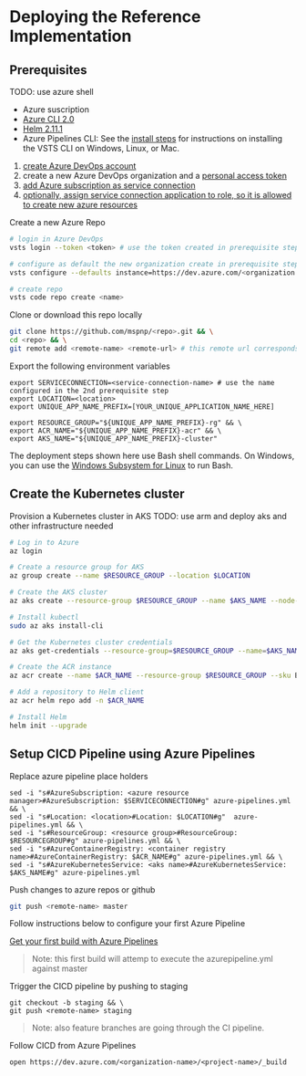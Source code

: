 # Deploying the Reference Implementation

## Prerequisites
TODO: use azure shell
- Azure suscription
- [Azure CLI 2.0](https://docs.microsoft.com/en-us/cli/azure/install-azure-cli)
- [Helm 2.11.1](#)
- Azure Pipelines CLI: See the [install steps](https://docs.microsoft.com/en-us/cli/vsts/install?view=vsts-cli-latest) for instructions on installing the VSTS CLI on Windows, Linux, or Mac.
1. [create Azure DevOps account](https://azure.microsoft.com/en-us/services/devops)
2. create a new Azure DevOps organization and a [personal access token](https://docs.microsoft.com/vsts/accounts/use-personal-access-tokens-to-authenticate)
2. [add Azure subscription as service connection](https://docs.microsoft.com/en-us/azure/devops/pipelines/library/connect-to-azure?view=vsts#create-an-azure-resource-manager-service-connection-with-an-existing-service-principal)
3. [optionally, assign service connection application to role, so it is allowed to create new azure resources](https://docs.microsoft.com/en-us/azure/azure-resource-manager/resource-group-create-service-principal-portal#assign-application-to-role)

Create a new Azure Repo

```bash
# login in Azure DevOps
vsts login --token <token> # use the token created in prerequisite step <number>th

# configure as default the new organization create in prerequisite step <number>th
vsts configure --defaults instance=https://dev.azure.com/<organization name>/

# create repo
vsts code repo create <name>
```

Clone or download this repo locally

```bash
git clone https://github.com/mspnp/<repo>.git && \
cd <repo> && \
git remote add <remote-name> <remote-url> # this remote url corresponds to the prerequisite step 4th
```
Export the following environment variables

```
export SERVICECONNECTION=<service-connection-name> # use the name configured in the 2nd prerequisite step
export LOCATION=<location>
export UNIQUE_APP_NAME_PREFIX=[YOUR_UNIQUE_APPLICATION_NAME_HERE]

export RESOURCE_GROUP="${UNIQUE_APP_NAME_PREFIX}-rg" && \
export ACR_NAME="${UNIQUE_APP_NAME_PREFIX}-acr" && \
export AKS_NAME="${UNIQUE_APP_NAME_PREFIX}-cluster"
```

The deployment steps shown here use Bash shell commands. On Windows, you can use the [Windows Subsystem for Linux](https://docs.microsoft.com/windows/wsl/about) to run Bash.

## Create the Kubernetes cluster

Provision a Kubernetes cluster in AKS
TODO: use arm and deploy aks and other infrastructure needed
```bash
# Log in to Azure
az login

# Create a resource group for AKS
az group create --name $RESOURCE_GROUP --location $LOCATION

# Create the AKS cluster
az aks create --resource-group $RESOURCE_GROUP --name $AKS_NAME --node-count 4 --enable-addons monitoring --generate-ssh-keys

# Install kubectl
sudo az aks install-cli

# Get the Kubernetes cluster credentials
az aks get-credentials --resource-group=$RESOURCE_GROUP --name=$AKS_NAME

# Create the ACR instance
az acr create --name $ACR_NAME --resource-group $RESOURCE_GROUP --sku Basic

# Add a repository to Helm client
az acr helm repo add -n $ACR_NAME

# Install Helm
helm init --upgrade
```

## Setup CICD Pipeline using Azure Pipelines

Replace azure pipeline place holders

```
sed -i "s#AzureSubscription: <azure resource manager>#AzureSubscription: $SERVICECONNECTION#g" azure-pipelines.yml && \
sed -i "s#Location: <location>#Location: $LOCATION#g"  azure-pipelines.yml && \
sed -i "s#ResourceGroup: <resource group>#ResourceGroup: $RESOURCEGROUP#g" azure-pipelines.yml && \
sed -i "s#AzureContainerRegistry: <container registry name>#AzureContainerRegistry: $ACR_NAME#g" azure-pipelines.yml && \
sed -i "s#AzureKubernetesService: <aks name>#AzureKubernetesService: $AKS_NAME#g" azure-pipelines.yml
```

Push changes to azure repos or github

```bash
git push <remote-name> master
```

Follow instructions below to configure your first Azure Pipeline

[Get your first build with Azure Pipelines](https://docs.microsoft.com/en-us/azure/devops/pipelines/get-started-yaml?view=vsts#get-your-first-build)

> Note: this first build will attemp to execute the azurepipeline.yml against master

Trigger the CICD pipeline by pushing to staging

```
git checkout -b staging && \
git push <remote-name> staging
```

> Note: also feature branches are going through the CI pipeline.

Follow CICD from Azure Pipelines

```
open https://dev.azure.com/<organization-name>/<project-name>/_build
```
